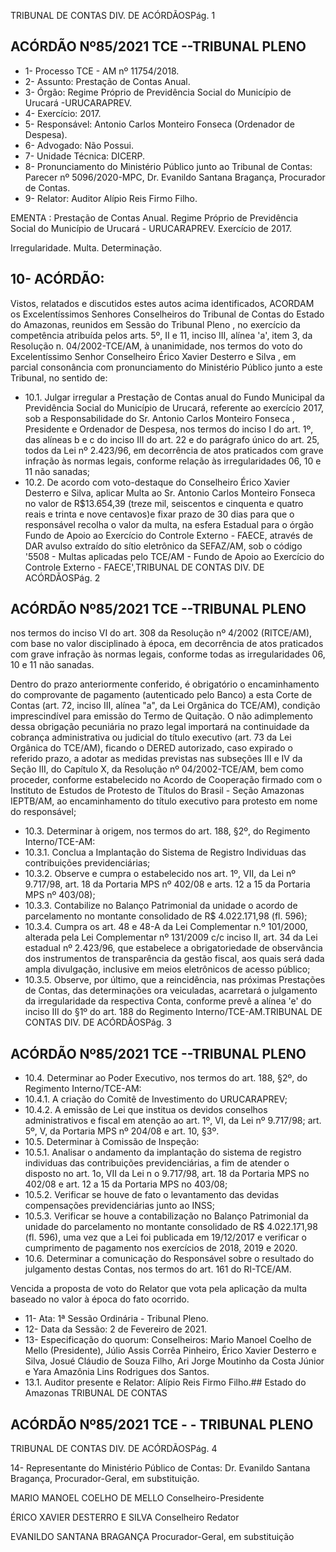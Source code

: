 TRIBUNAL DE CONTAS DIV. DE ACÓRDÃOSPág. 1

## ACÓRDÃO Nº85/2021   TCE --TRIBUNAL PLENO

- 1- Processo TCE - AM nº 11754/2018.
- 2- Assunto: Prestação de Contas Anual.
- 3- Órgão: Regime Próprio de Previdência Social do Município de Urucará -URUCARAPREV.
- 4- Exercício: 2017.
- 5- Responsável: Antonio Carlos Monteiro Fonseca (Ordenador de Despesa).
- 6- Advogado: Não Possui.
- 7- Unidade Técnica: DICERP.
- 8- Pronunciamento  do  Ministério  Público  junto  ao  Tribunal  de  Contas: Parecer  nº 5096/2020-MPC, Dr. Evanildo Santana Bragança, Procurador de Contas.
- 9- Relator: Auditor Alípio Reis Firmo Filho.

EMENTA : Prestação de Contas  Anual. Regime Próprio de Previdência Social do Município de Urucará - URUCARAPREV. Exercício de 2017.

Irregularidade. Multa. Determinação.

## 10-  ACÓRDÃO:

Vistos, relatados e discutidos estes autos acima identificados, ACORDAM os Excelentíssimos Senhores Conselheiros do Tribunal de Contas do Estado do Amazonas, reunidos em Sessão do Tribunal Pleno , no exercício da competência atribuída pelos arts. 5º, II e 11, inciso III, alínea 'a', item 3, da Resolução n. 04/2002-TCE/AM, à unanimidade, nos termos do voto do Excelentíssimo Senhor Conselheiro Érico Xavier Desterro e Silva , em parcial consonância com pronunciamento do Ministério Público junto a este Tribunal, no sentido de:

- 10.1.  Julgar  irregular a  Prestação  de  Contas  anual  do  Fundo  Municipal  da Previdência Social do Município de Urucará, referente ao exercício 2017, sob  a  Responsabilidade  do Sr.  Antonio  Carlos  Monteiro  Fonseca , Presidente e Ordenador de Despesa, nos termos do inciso I do art. 1º, das alíneas b e c do inciso III do art. 22 e do parágrafo único do art. 25, todos da Lei nº 2.423/96, em decorrência de atos praticados com grave infração às  normas  legais,  conforme  relação  às irregularidades  06,  10  e  11  não sanadas;
- 10.2.  De acordo com voto-destaque do Conselheiro Érico Xavier Desterro e Silva, aplicar Multa ao Sr. Antonio Carlos Monteiro Fonseca no valor de R$13.654,39 (treze mil, seiscentos e cinquenta e quatro reais e trinta e nove centavos)e fixar prazo de 30 dias para que o responsável recolha o valor da multa, na esfera Estadual para o órgão Fundo de Apoio ao Exercício do Controle  Externo  -  FAECE,  através  de  DAR  avulso  extraído  do  sítio eletrônico  da  SEFAZ/AM,  sob  o  código  '5508  -  Multas  aplicadas  pelo TCE/AM - Fundo de Apoio ao Exercício do Controle Externo - FAECE',TRIBUNAL DE CONTAS DIV. DE ACÓRDÃOSPág. 2

## ACÓRDÃO Nº85/2021   TCE --TRIBUNAL PLENO

nos termos do inciso VI do art. 308 da Resolução nº 4/2002 (RITCE/AM), com base no valor disciplinado à época, em decorrência de atos praticados com grave infração às normas legais, conforme todas as irregularidades 06, 10 e 11 não sanadas.

Dentro do prazo anteriormente conferido, é obrigatório o encaminhamento do comprovante de pagamento (autenticado pelo Banco) a esta Corte de Contas (art. 72, inciso III, alínea "a", da Lei Orgânica do TCE/AM), condição imprescindível para emissão do Termo de Quitação. O não adimplemento dessa obrigação pecuniária no prazo legal importará na continuidade da cobrança  administrativa  ou  judicial  do  título  executivo  (art.  73  da  Lei Orgânica  do  TCE/AM),  ficando  o  DERED  autorizado,  caso  expirado  o referido prazo, a adotar as medidas previstas nas subseções III e IV da Seção III, do Capítulo X, da Resolução nº 04/2002-TCE/AM, bem como proceder, conforme estabelecido no Acordo de Cooperação firmado com o Instituto de Estudos de Protesto de Títulos do Brasil - Seção Amazonas IEPTB/AM, ao encaminhamento do título executivo para protesto em nome do responsável;

- 10.3.  Determinar à  origem,  nos  termos  do  art.  188,  §2º,  do  Regimento Interno/TCE-AM:
- 10.3.1. Conclua a Implantação do Sistema de Registro Individuas das contribuições previdenciárias;
- 10.3.2. Observe e cumpra o estabelecido nos art. 1º, VII, da Lei nº 9.717/98, art. 18 da Portaria MPS nº 402/08 e arts. 12 a 15 da Portaria MPS nº 403/08);
- 10.3.3. Contabilize no Balanço Patrimonial da unidade o acordo de parcelamento no montante consolidado de R$ 4.022.171,98 (fl. 596);
- 10.3.4. Cumpra os art. 48 e 48-A da Lei Complementar n.º 101/2000, alterada pela Lei Complementar nº 131/2009 c/c inciso II, art. 34 da Lei estadual nº 2.423/96, que estabelece a obrigatoriedade de observância dos instrumentos de transparência da gestão fiscal, aos quais será dada ampla divulgação, inclusive em meios eletrônicos de acesso público;
- 10.3.5. Observe,  por  último, que  a  reincidência, nas  próximas Prestações  de  Contas,  das  determinações  ora  veiculadas, acarretará  o  julgamento  da  irregularidade  da  respectiva Conta, conforme prevê a alínea 'e' do inciso III do §1º do art. 188 do Regimento Interno/TCE-AM.TRIBUNAL DE CONTAS DIV. DE ACÓRDÃOSPág. 3

## ACÓRDÃO Nº85/2021   TCE --TRIBUNAL PLENO

- 10.4.  Determinar ao Poder Executivo, nos termos do art. 188, §2º, do Regimento Interno/TCE-AM:
- 10.4.1. A criação do Comitê de Investimento do URUCARAPREV;
- 10.4.2. A emissão de Lei que institua os devidos conselhos administrativos e fiscal em atenção ao art. 1º, VI, da Lei nº 9.717/98; art. 5º, V, da Portaria MPS nº 204/08 e art. 10, §3º.
- 10.5.  Determinar à Comissão de Inspeção:
- 10.5.1. Analisar o andamento da implantação do sistema de registro individuas das contribuições previdenciárias, a fim de atender o disposto no art. 1o, VII da Lei n o 9.717/98, art. 18 da Portaria MPS no 402/08 e art. 12 a 15 da Portaria MPS no 403/08;
- 10.5.2. Verificar  se  houve  de  fato  o  levantamento   das  devidas compensações previdenciárias junto ao INSS;
- 10.5.3. Verificar se houve a contabilização no Balanço Patrimonial da unidade  do  parcelamento  no  montante  consolidado  de  R$ 4.022.171,98 (fl. 596), uma vez que a Lei foi publicada em 19/12/2017  e  verificar  o  cumprimento  de  pagamento  nos exercícios de 2018, 2019 e 2020.
- 10.6.  Determinar a comunicação  do  Responsável  sobre  o  resultado do julgamento destas Contas, nos termos do art. 161 do RI-TCE/AM.

Vencida  a  proposta  de  voto  do  Relator  que  vota  pela  aplicação  da  multa baseado no valor à época do fato ocorrido.

- 11-  Ata: 1ª Sessão Ordinária - Tribunal Pleno.
- 12-  Data da Sessão: 2 de Fevereiro de 2021.
- 13-  Especificação do quorum: Conselheiros: Mario Manoel Coelho de Mello (Presidente), Júlio Assis Corrêa Pinheiro, Érico Xavier Desterro e Silva, Josué Cláudio de Souza Filho, Ari Jorge Moutinho da Costa Júnior e Yara Amazônia Lins Rodrigues dos Santos.
- 13.1. Auditor presente e Relator: Alípio Reis Firmo Filho.## Estado do Amazonas TRIBUNAL DE CONTAS

## ACÓRDÃO Nº85/2021   TCE - - TRIBUNAL PLENO

TRIBUNAL DE CONTAS DIV. DE ACÓRDÃOSPág. 4

14-  Representante do Ministério Público de Contas: Dr. Evanildo Santana Bragança, Procurador-Geral, em substituição.

MARIO MANOEL COELHO DE MELLO Conselheiro-Presidente

ÉRICO XAVIER DESTERRO E SILVA Conselheiro Redator

EVANILDO SANTANA BRAGANÇA Procurador-Geral, em substituição